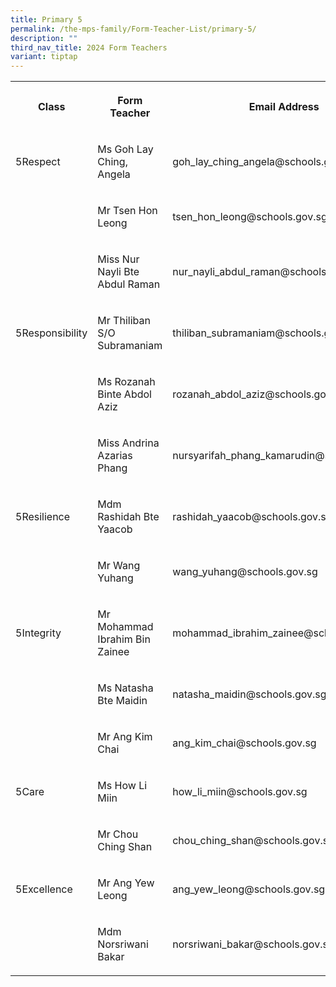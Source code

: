 ```yaml
---
title: Primary 5
permalink: /the-mps-family/Form-Teacher-List/primary-5/
description: ""
third_nav_title: 2024 Form Teachers
variant: tiptap
---
```

<table>
<tbody>
<tr>
<th rowspan="1" colspan="1">
<p>Class</p>
</th>
<th rowspan="1" colspan="1">
<p>Form Teacher</p>
</th>
<th rowspan="1" colspan="1">
<p>Email Address</p>
</th>
</tr>
<tr>
<td rowspan="1" colspan="1">
<p>5Respect</p>
</td>
<td rowspan="1" colspan="1">
<p>Ms Goh Lay Ching, Angela</p>
</td>
<td rowspan="1" colspan="1">
<p>goh_lay_ching_angela@schools.gov.sg</p>
</td>
</tr>
<tr>
<td rowspan="1" colspan="1">
<p></p>
</td>
<td rowspan="1" colspan="1">
<p>Mr Tsen Hon Leong</p>
</td>
<td rowspan="1" colspan="1">
<p>tsen_hon_leong@schools.gov.sg</p>
</td>
</tr>
<tr>
<td rowspan="1" colspan="1">
<p></p>
</td>
<td rowspan="1" colspan="1">
<p>Miss Nur Nayli Bte Abdul Raman</p>
</td>
<td rowspan="1" colspan="1">
<p>nur_nayli_abdul_raman@schools.gov.sg</p>
</td>
</tr>
<tr>
<td rowspan="1" colspan="1">
<p>5Responsibility</p>
</td>
<td rowspan="1" colspan="1">
<p>Mr Thiliban S/O Subramaniam</p>
</td>
<td rowspan="1" colspan="1">
<p>thiliban_subramaniam@schools.gov.sg</p>
</td>
</tr>
<tr>
<td rowspan="1" colspan="1">
<p></p>
</td>
<td rowspan="1" colspan="1">
<p>Ms Rozanah Binte Abdol Aziz</p>
</td>
<td rowspan="1" colspan="1">
<p>rozanah_abdol_aziz@schools.gov.sg</p>
</td>
</tr>
<tr>
<td rowspan="1" colspan="1">
<p></p>
</td>
<td rowspan="1" colspan="1">
<p>Miss Andrina Azarias Phang</p>
</td>
<td rowspan="1" colspan="1">
<p>nursyarifah_phang_kamarudin@schools.gov.sg</p>
</td>
</tr>
<tr>
<td rowspan="1" colspan="1">
<p>5Resilience</p>
</td>
<td rowspan="1" colspan="1">
<p>Mdm Rashidah Bte Yaacob</p>
</td>
<td rowspan="1" colspan="1">
<p>rashidah_yaacob@schools.gov.sg</p>
</td>
</tr>
<tr>
<td rowspan="1" colspan="1">
<p></p>
</td>
<td rowspan="1" colspan="1">
<p>Mr Wang Yuhang</p>
</td>
<td rowspan="1" colspan="1">
<p>wang_yuhang@schools.gov.sg</p>
</td>
</tr>
<tr>
<td rowspan="1" colspan="1">
<p>5Integrity</p>
</td>
<td rowspan="1" colspan="1">
<p>Mr Mohammad Ibrahim Bin Zainee</p>
</td>
<td rowspan="1" colspan="1">
<p>mohammad_ibrahim_zainee@schools.gov.sg</p>
</td>
</tr>
<tr>
<td rowspan="1" colspan="1">
<p></p>
</td>
<td rowspan="1" colspan="1">
<p>Ms Natasha Bte Maidin</p>
</td>
<td rowspan="1" colspan="1">
<p>natasha_maidin@schools.gov.sg</p>
</td>
</tr>
<tr>
<td rowspan="1" colspan="1">
<p></p>
</td>
<td rowspan="1" colspan="1">
<p>Mr Ang Kim Chai</p>
</td>
<td rowspan="1" colspan="1">
<p>ang_kim_chai@schools.gov.sg</p>
</td>
</tr>
<tr>
<td rowspan="1" colspan="1">
<p>5Care</p>
</td>
<td rowspan="1" colspan="1">
<p>Ms How Li Miin</p>
</td>
<td rowspan="1" colspan="1">
<p>how_li_miin@schools.gov.sg</p>
</td>
</tr>
<tr>
<td rowspan="1" colspan="1">
<p></p>
</td>
<td rowspan="1" colspan="1">
<p>Mr Chou Ching Shan</p>
</td>
<td rowspan="1" colspan="1">
<p>chou_ching_shan@schools.gov.sg</p>
</td>
</tr>
<tr>
<td rowspan="1" colspan="1">
<p>5Excellence</p>
</td>
<td rowspan="1" colspan="1">
<p>Mr Ang Yew Leong</p>
</td>
<td rowspan="1" colspan="1">
<p>ang_yew_leong@schools.gov.sg</p>
</td>
</tr>
<tr>
<td rowspan="1" colspan="1">
<p></p>
</td>
<td rowspan="1" colspan="1">
<p>Mdm Norsriwani Bakar</p>
</td>
<td rowspan="1" colspan="1">
<p>norsriwani_bakar@schools.gov.sg</p>
</td>
</tr>
</tbody>
</table>
<p></p>